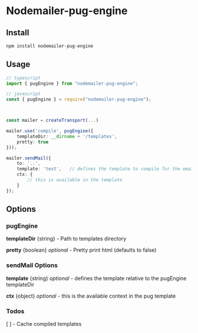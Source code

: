 # Nodemailer-pug-engine

## Install

```bash
npm install nodemailer-pug-engine
```

## Usage
```typescript
// typescript
import { pugEngine } from "nodemailer-pug-engine";

// javascript
const { pugEngine } = require("nodemailer-pug-engine");



const mailer = createTransport(...)

mailer.use('compile', pugEngine({
    templateDir: __dirname + '/templates',
    pretty: true
}));

mailer.sendMail({
    to: '..',
    template: 'test',   // defines the template to compile for the email
    ctx: {
        // this is available in the template
    }
});
```

## Options

### pugEngine
**templateDir** {string} - Path to templates directory

**pretty** {boolean} *optional* - Pretty print html (defaults to false)

### sendMail Options
**template** {string} *optional* - defines the template relative to the pugEngine templateDir

**ctx** {object} *optional* - this is the available context in the pug template

### Todos
[ ] - Cache compiled templates 